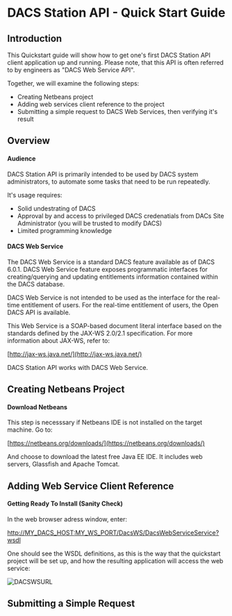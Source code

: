 # DACS Station API - Quick Start Guide


## Introduction

This Quickstart guide will show how to get one's first DACS Station API client application up and running.  Please note, that this API is often referred to by engineers as "DACS Web Service API".    

Together, we will examine the following steps: 

*  Creating Netbeans project
*  Adding web services client reference to the project
*  Submitting a simple request to DACS Web Services, then verifying it's result 

## Overview

#### Audience

DACS Station API is primarily intended to be used by DACS system administrators, to automate some tasks that need to be run repeatedly.  

It's usage requires:

*  Solid undestrating of DACS
*  Approval by and access to privileged DACS credenatials from DACs Site Administrator (you will be trusted to modify DACS)
*  Limited programming knowledge

####  DACS Web Service

The DACS Web Service is a standard DACS feature available as of DACS 6.0.1.  DACS Web Service feature exposes programmatic interfaces for creating/querying and updating entitlements information contained within the DACS database. 

DACS Web Service is not intended to be used as the interface for the real-time entitlement of users. For the real-time entitlement of users, the Open DACS API is available.

This Web Service is a SOAP-based document literal interface based on the standards defined by the JAX-WS 2.0/2.1 specification. For more information about JAX-WS, refer to: 

[http://jax-ws.java.net/](http://jax-ws.java.net/)

DACS Station API works with DACS Web Service.


## Creating Netbeans Project

#### Download Netbeans

This step is necesssary if Netbeans IDE is not installed on the target machine.
Go to:

[https://netbeans.org/downloads/](https://netbeans.org/downloads/)

And choose to download the latest free Java EE IDE.  It includes web servers, Glassfish and Apache Tomcat.

## Adding Web Service Client Reference

#### Getting Ready To Install (Sanity Check)

In the web browser adress window, enter:

[http://MY_DACS_HOST:MY_WS_PORT/DacsWS/DacsWebServiceService?wsdl](http://MY_DACS_HOST:MY_WS_PORT/DacsWS/DacsWebServiceService?wsdl)

One should see the WSDL definitions, as this is the way that the quickstart project will be set up, and how the resulting application will access the web service:

![DACSWSURL](https://github.com/TR-API-Samples/Quickstart.DACSStationAPI/blob/master/DACSWSURL.gif)




## Submitting a Simple Request
